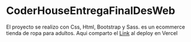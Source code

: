 # CoderHouseEntregaFinalDesWeb
El proyecto se realizo con Css, Html, Bootstrap y Sass. es un ecommerce tienda de ropa para adultos.
Aqui comparto el [Link](https://coder-house-entrega-final-des-iari7mcjt-lucaslucovas.vercel.app/) al deploy en Vercel
